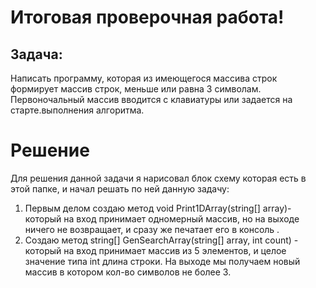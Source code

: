 # Итоговая проверочная работа!

## Задача:
Написать программу, которая из имеющегося массива строк формирует массив строк, меньше или равна 3 символам. Первоночальный массив вводится с клавиатуры или задается на старте.выполнения алгоритма.


# Решение
 
 Для решения данной задачи я нарисовал блок схему которая есть в этой папке, и начал решать по ней данную задачу:

 1. Первым делом создаю метод  void Print1DArray(string[] array)-который на вход принимает одномерный массив, но на выходе ничего не возвращает, и сразу же печатает его в консоль .
 2. Создаю метод string[] GenSearchArray(string[] array, int count) - который на вход принимает массив из 5 элементов, и целое значение типа int длина строки. На выходе мы получаем новый массив в котором кол-во символов не более 3.